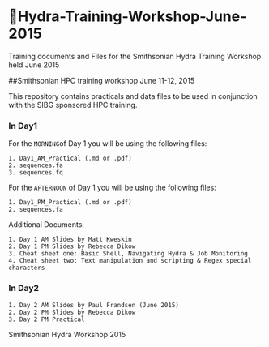 # 🌻Hydra-Training-Workshop-June-2015
Training documents and Files for the Smithsonian Hydra Training Workshop held June 2015

##Smithsonian HPC training workshop June 11-12, 2015

This repository contains practicals and data files to be used in conjunction with the SIBG sponsored HPC training.

### In Day1 
For the `MORNING`of Day 1 you will be using the following files:

	1. Day1_AM_Practical (.md or .pdf)
	2. sequences.fa
	3. sequences.fq


For the `AFTERNOON` of Day 1 you will be using the following files:

	1. Day1_PM_Practical (.md or .pdf)
	2. sequences.fa

	
Additional Documents:

	1. Day 1 AM Slides by Matt Kweskin
	2. Day 1 PM Slides by Rebecca Dikow
	3. Cheat sheet one: Basic Shell, Navigating Hydra & Job Monitoring
	4. Cheat sheet two: Text manipulation and scripting & Regex special characters

### In Day2

	1. Day 2 AM Slides by Paul Frandsen (June 2015)
	2. Day 2 PM Slides by Rebecca Dikow
	3. Day 2 PM Practical
	
Smithsonian Hydra Workshop 2015
